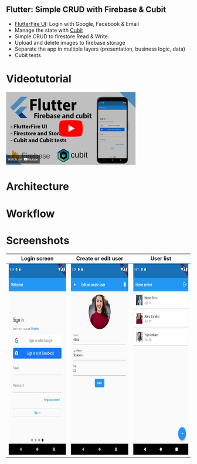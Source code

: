 ## Flutter: Simple CRUD with Firebase & Cubit

- [FlutterFire UI](https://pub.dev/packages/flutterfire_ui): Login with Google, Facebook & Email
- Manage the state with [Cubit](https://pub.dev/packages/flutter_bloc)
- Simple CRUD to firestore Read & Write.
- Upload and delete images to firebase storage
- Separate the app in multiple layers (presentation, business logic, data)
- Cubit tests

# Videotutorial

<a href="https://youtu.be/8QW39PYRDvQ"> <img src="screenshots/youtube.png" width="70%"/></a>

# Architecture

[//]: # (<img src="screenshots/Architecture.png" width="600">)

# Workflow

[//]: # (<img src="screenshots/Workflow.png" width="600">)

# Screenshots

| Login screen                                    | Create or edit user                             | User list                                       |
|-------------------------------------------------|-------------------------------------------------|-------------------------------------------------|
| <img src="screenshots/image2.png" height="520"> | <img src="screenshots/image1.png" height="520"> | <img src="screenshots/image3.png" height="520"> |
